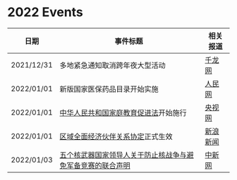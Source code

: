 # 2022 Events

| 日期   | 事件标题                   | 相关报道                                         |
| -------- | ------------------------------ | ---------------------------------------------- |
| 2021/12/31 | 多地紧急通知取消跨年夜大型活动 | [千龙网](http://py.qianlong.com/2021/1231/6713549.shtml) |
| 2022/01/01 | 新版国家医保药品目录开始实施 | [人民网](http://health.people.com.cn/n1/2022/0101/c14739-32322486.html) |
| 2022/01/01 | [中华人民共和国家庭教育促进法](http://www.npc.gov.cn/npc/c30834/202110/8d266f0320b74e17b02cd43722eeb413.shtml)开始施行 | [央视网](https://news.cctv.com/2022/01/02/ARTI1SxWGp3dXNzwLBg2E0rH220102.shtml) |
| 2022/01/01 | [区域全面经济伙伴关系协定](https://wiki.slowget.com/wiki/%E5%8C%BA%E5%9F%9F%E5%85%A8%E9%9D%A2%E7%BB%8F%E6%B5%8E%E4%BC%99%E4%BC%B4%E5%85%B3%E7%B3%BB%E5%8D%8F%E5%AE%9A)正式生效 | [新浪新闻](https://news.sina.com.cn/o/2015-12-09/doc-ifxmifzc0932176.shtml) |
| 2022/01/03 | [五个核武器国家领导人关于防止核战争与避免军备竞赛的联合声明](https://www.fmprc.gov.cn/web/ziliao_674904/1179_674909/202201/t20220103_10478507.shtml) | [中新网](https://www.chinanews.com.cn/gn/2022/01-03/9643424.shtml) |